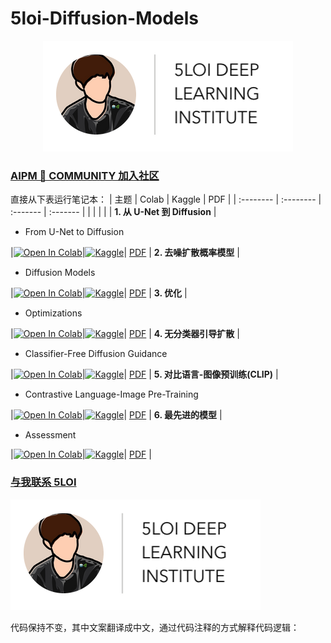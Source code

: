 # 5loi-Diffusion-Models

<center><a href="https://5loi.com/about_loi"> <img src="Diffusion_Models/images/DLI_Header.png" alt="Header" style="width: 400px;"/> </a></center>

### [AIPM 🌿 COMMUNITY 加入社区](https://www.theforage.cn/community)

直接从下表运行笔记本：
| 主题 | Colab | Kaggle | PDF |
| :-------- | :-------- | :------- | :------- |
| | | | |
**1. 从 U-Net 到 Diffusion**
|<ul><li>From U-Net to Diffusion</li></ul>|[![Open In Colab](https://colab.research.google.com/assets/colab-badge.svg)](https://colab.research.google.com/github/wuloi/5loi-Diffusion-Models/blob/zh/Diffusion_Models/zh/01_UNets.ipynb)|[![Kaggle](https://kaggle.com/static/images/open-in-kaggle.svg)](https://kaggle.com/kernels/welcome?src=https://github.com/wuloi/5loi-Diffusion-Models/blob/zh/Diffusion_Models/zh/01_UNets.ipynb)| [PDF](Diffusion_Models/zh/Slides/Slides1-FromUNetsToDiffusion.pdf) |
**2. 去噪扩散概率模型**
|<ul><li>Diffusion Models</li></ul>|[![Open In Colab](https://colab.research.google.com/assets/colab-badge.svg)](https://colab.research.google.com/github/wuloi/5loi-Diffusion-Models/blob/zh/Diffusion_Models/zh/02_Diffusion_Models.ipynb)|[![Kaggle](https://kaggle.com/static/images/open-in-kaggle.svg)](https://kaggle.com/kernels/welcome?src=https://github.com/wuloi/5loi-Diffusion-Models/blob/zh/Diffusion_Models/zh/02_Diffusion_Models.ipynb)| [PDF](Diffusion_Models/zh/Slides/Slides2-DenoisingDiffusionProbabilisticModels.pdf) |
**3. 优化**
|<ul><li>Optimizations</li></ul>|[![Open In Colab](https://colab.research.google.com/assets/colab-badge.svg)](https://colab.research.google.com/github/wuloi/5loi-Diffusion-Models/blob/zh/Diffusion_Models/zh/03_Optimizations.ipynb)|[![Kaggle](https://kaggle.com/static/images/open-in-kaggle.svg)](https://kaggle.com/kernels/welcome?src=https://github.com/wuloi/5loi-Diffusion-Models/blob/zh/Diffusion_Models/zh/03_Optimizations.ipynb)| [PDF](Diffusion_Models/zh/Slides/Slides3-Optimizations.pdf) |
**4. 无分类器引导扩散**
|<ul><li>Classifier-Free Diffusion Guidance</li></ul>|[![Open In Colab](https://colab.research.google.com/assets/colab-badge.svg)](https://colab.research.google.com/github/wuloi/5loi-Diffusion-Models/blob/zh/Diffusion_Models/zh/04_Classifier_Free_Diffusion.ipynb)|[![Kaggle](https://kaggle.com/static/images/open-in-kaggle.svg)](https://kaggle.com/kernels/welcome?src=https://github.com/wuloi/5loi-Diffusion-Models/blob/zh/Diffusion_Models/zh/04_Classifier_Free_Diffusion.ipynb)| [PDF](Diffusion_Models/zh/Slides/Slides4-Classifier-FreeDiffusionGuidance.pdf) |
**5. 对比语言-图像预训练(CLIP)**
|<ul><li>Contrastive Language-Image Pre-Training</li></ul>|[![Open In Colab](https://colab.research.google.com/assets/colab-badge.svg)](https://colab.research.google.com/github/wuloi/5loi-Diffusion-Models/blob/zh/Diffusion_Models/zh/05_CLIP.ipynb)|[![Kaggle](https://kaggle.com/static/images/open-in-kaggle.svg)](https://kaggle.com/kernels/welcome?src=https://github.com/wuloi/5loi-Diffusion-Models/blob/zh/Diffusion_Models/zh/05_CLIP.ipynb)| [PDF](Diffusion_Models/zh/Slides/Slides5-CLIP.pdf) |
**6. 最先进的模型**
|<ul><li>Assessment</li></ul>|[![Open In Colab](https://colab.research.google.com/assets/colab-badge.svg)](https://colab.research.google.com/github/wuloi/5loi-Diffusion-Models/blob/zh/Diffusion_Models/zh/06_Assessment.ipynb)|[![Kaggle](https://kaggle.com/static/images/open-in-kaggle.svg)](https://kaggle.com/kernels/welcome?src=https://github.com/wuloi/5loi-Diffusion-Models/blob/zh/Diffusion_Models/zh/06_Assessment.ipynb)| [PDF](Diffusion_Models/zh/Slides/Slides6-StateOfTheArtModels.pdf) |

### [与我联系 5LOI](https://5loi.com/about_loi)

![DLI Header](Diffusion_Models/images/DLI_Header.png)

代码保持不变，其中文案翻译成中文，通过代码注释的方式解释代码逻辑：

```

```
